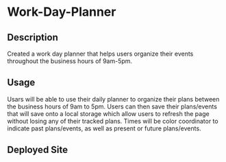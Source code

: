 # Work-Day-Planner

## Description 
Created a work day planner that helps users organize their events throughout the business hours of 9am-5pm.

## Usage
   Usars will be able to use their daily planner to organize their plans between the business hours of 9am to 5pm. Users can then save their plans/events that will save onto a local storage which allow users to refresh the page without losing any of their tracked plans. Times will be color coordinator to indicate past plans/events, as well as present or future plans/events.

   ## Deployed Site 

    